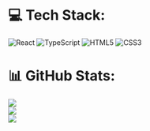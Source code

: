 
# 💻 Tech Stack:
![React](https://img.shields.io/badge/react-%2320232a.svg?style=for-the-badge&logo=react&logoColor=%2361DAFB) ![TypeScript](https://img.shields.io/badge/typescript-%23007ACC.svg?style=for-the-badge&logo=typescript&logoColor=white) ![HTML5](https://img.shields.io/badge/html5-%23E34F26.svg?style=for-the-badge&logo=html5&logoColor=white) ![CSS3](https://img.shields.io/badge/css3-%231572B6.svg?style=for-the-badge&logo=css3&logoColor=white)
# 📊 GitHub Stats:
![](https://github-readme-stats.vercel.app/api?username=earthdeparture&theme=radical&hide_border=false&include_all_commits=false&count_private=true)<br/>
![](https://github-readme-streak-stats.herokuapp.com/?user=earthdeparture&theme=radical&hide_border=false)<br/>
![](https://github-readme-stats.vercel.app/api/top-langs/?username=earthdeparture&theme=radical&hide_border=false&include_all_commits=false&count_private=true&layout=compact)
